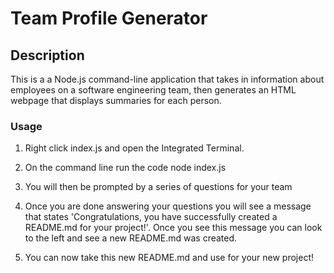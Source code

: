# Team Profile Generator 

## Description 

This is a  a Node.js command-line application that takes in information about employees on a software engineering team, then generates an HTML webpage that displays summaries for each person.

### Usage

1. Right click index.js and open the Integrated Terminal.

2. On the command line run the code node index.js

3. You will then be prompted by a series of questions for your team

4. Once you are done answering your questions you will see a message that states    'Congratulations, you have successfully created a README.md for your project!'. Once you see this message you can look to the left and see a new README.md was created.

5. You can now take this new README.md and use for your new project!


